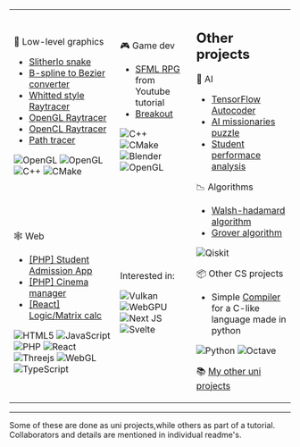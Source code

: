 <table>
<tr>
<td>
 
:art: Low-level graphics
* [SlitherIo snake](https://github.com/aeoden96/opengl_slitherio) 
* [B-spline to Bezier converter](https://github.com/aeoden96-uni/b_spline_converter)
* [Whitted style Raytracer](https://github.com/aeoden96-cg/whitted)
* [OpenGL Raytracer](https://github.com/aeoden96-cg/masters-ray-tracing-ogl)
* [OpenCL Raytracer](https://github.com/aeoden96-cg/masters-ray-tracing-ocl)
* [Path tracer](https://github.com/aeoden96-cg/masters-ray-tracing)
 
 ![OpenGL](https://img.shields.io/badge/OpenGL-%23FFFFFF.svg?style=for-the-badge&logo=opengl)
 ![OpenGL](https://img.shields.io/badge/OpenCL-%23FFFFFF.svg?style=for-the-badge&color=blue)
 ![C++](https://img.shields.io/badge/c++-%2300599C.svg?style=for-the-badge&logo=c%2B%2B&logoColor=white)
 ![CMake](https://img.shields.io/badge/CMake-%23008FBA.svg?style=for-the-badge&logo=cmake&logoColor=white)
 
</td>
<td>
 
 :video_game: Game dev
 * [SFML RPG](https://github.com/aeoden96/SFML_RPG) from Youtube tutorial
 * [Breakout](https://github.com/aeoden96/breakout_game)
 
 ![C++](https://img.shields.io/badge/c++-%2300599C.svg?style=for-the-badge&logo=c%2B%2B&logoColor=white)
 ![CMake](https://img.shields.io/badge/CMake-%23008FBA.svg?style=for-the-badge&logo=cmake&logoColor=white)
 ![Blender](https://img.shields.io/badge/blender-%23F5792A.svg?style=for-the-badge&logo=blender&logoColor=white)
 ![OpenGL](https://img.shields.io/badge/SFML-%23FFFFFF.svg?style=for-the-badge&color=green)
 
</td>
<td rowspan="2">
 
## Other projects
 
 :thought_balloon: AI
 * [TensorFlow Autocoder](https://github.com/aeoden96-uni/TF_autocoder)
 * [AI missionaries puzzle](https://github.com/aeoden96-uni/AI_missionaries)
 * [Student performace analysis](https://github.com/aeoden96-uni/student_performance)


 
📉 Algorithms
* [Walsh-hadamard algorithm](https://github.com/aeoden96-uni/walsh_hadamard_alg_analysis)
* [Grover algorithm](https://github.com/aeoden96-uni/grover_algorithm)
 
 ![Qiskit](https://img.shields.io/badge/Qiskit-%236929C4.svg?style=for-the-badge&logo=Qiskit&logoColor=white)
 
 📦 Other CS projects
* Simple [Compiler](https://github.com/aeoden96-uni/py_compiler) for a C-like language made in python
 
 ![Python](https://img.shields.io/badge/python-3670A0?style=for-the-badge&logo=python&logoColor=ffdd54)
 ![Octave](https://img.shields.io/badge/OCTAVE-darkblue?style=for-the-badge&logo=octave&logoColor=fcd683)
  
:books: [My other uni projects](https://github.com/aeoden96-uni)
 
</td> 
 
</tr>

<tr>
<td>

🕸 Web
* [[PHP] Student Admission App](https://github.com/aeoden96-uni/DB_project)
* [[PHP] Cinema manager](https://github.com/aeoden96-uni/cinema_manager) 
* [[React] Logic/Matrix calc](https://github.com/aeoden96-uni/java_project)
 
 ![HTML5](https://img.shields.io/badge/html5-%23E34F26.svg?style=for-the-badge&logo=html5&logoColor=white)
 ![JavaScript](https://img.shields.io/badge/javascript-%23323330.svg?style=for-the-badge&logo=javascript&logoColor=%23F7DF1E)
 ![PHP](https://img.shields.io/badge/php-%23777BB4.svg?style=for-the-badge&logo=php&logoColor=white)
 ![React](https://img.shields.io/badge/react-%2320232a.svg?style=for-the-badge&logo=react&logoColor=%2361DAFB)
 ![Threejs](https://img.shields.io/badge/threejs-black?style=for-the-badge&logo=three.js&logoColor=white)
 ![WebGL](https://img.shields.io/badge/WebGL-990000?logo=webgl&logoColor=white&style=for-the-badge)
 ![TypeScript](https://img.shields.io/badge/typescript-%23007ACC.svg?style=for-the-badge&logo=typescript&logoColor=white)
 
</td>
<td>
 
 Interested in: 
 
 ![Vulkan](https://img.shields.io/badge/Vulkan-%23FFFFFF.svg?style=for-the-badge&color=red)
 ![WebGPU](https://img.shields.io/badge/WebGPU-%23FFFFFF.svg?style=for-the-badge&color=blue)
 ![Next JS](https://img.shields.io/badge/Next-black?style=for-the-badge&logo=next.js&logoColor=white)
 ![Svelte](https://img.shields.io/badge/svelte-%23f1413d.svg?style=for-the-badge&logo=svelte&logoColor=white)
 


 
</td>

</tr>
</table>

***

Some of these are done as uni projects,while others as part of a tutorial. Collaborators and details are mentioned in individual readme's.





